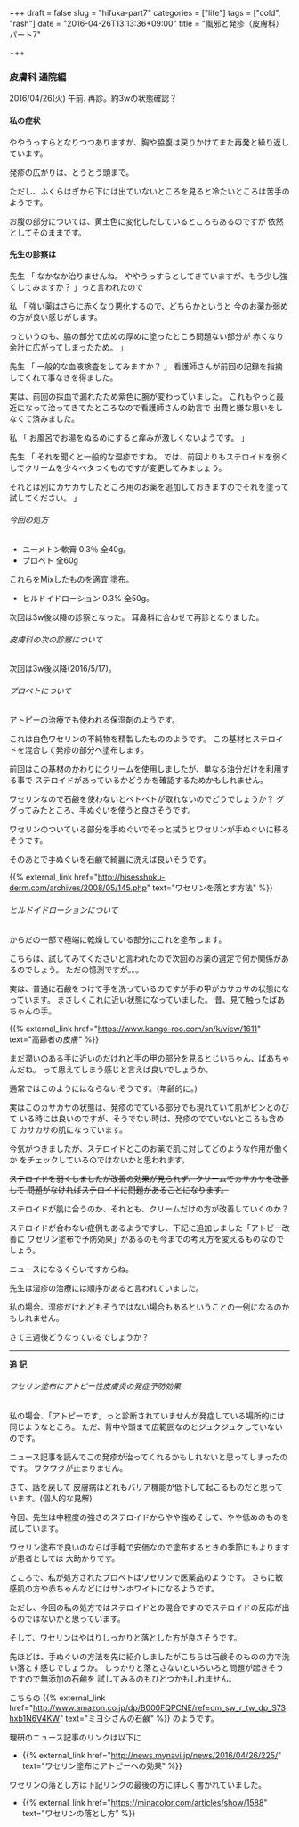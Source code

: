 +++
draft = false
slug = "hifuka-part7"
categories = ["life"]
tags = ["cold", "rash"]
date = "2016-04-26T13:13:36+09:00"
title = "風邪と発疹（皮膚科）パート7"

+++

### 皮膚科 通院編

2016/04/26(火) 午前.
再診。約3wの状態確認？

<!--more-->

#### 私の症状

ややうっすらとなりつつありますが、胸や脇腹は戻りかけてまた再発と繰り返しています。

発疹の広がりは、とうとう頭まで。

ただし、ふくらはぎから下には出ていないところを見ると冷たいところは苦手のようです。

お腹の部分については、黄土色に変化しだしているところもあるのですが
依然としてそのままです。

#### 先生の診察は
先生
「
なかなか治りませんね。
ややうっすらとしてきていますが、もう少し強くしてみますか？
」っと言われたので

私
「
強い薬はさらに赤くなり悪化するので、どちらかというと
今のお薬か弱めの方が良い感じがします。

っというのも、脇の部分で広めの厚めに塗ったところ問題ない部分が
赤くなり余計に広がってしまったため。
」

先生
「
一般的な血液検査をしてみますか？
」
看護師さんが前回の記録を指摘してくれて事なきを得ました。

実は、前回の採血で漏れたため紫色に腕が変わっていました。
これもやっと最近になって治ってきてたところなので看護師さんの助言で
出費と嫌な思いをしなくて済みました。

私
「
お風呂でお湯をぬるめにすると痒みが激しくないようです。
」

先生
「
それを聞くと一般的な湿疹ですね。
では、前回よりもステロイドを弱くしてクリームを少々ベタつくものですが変更してみましょう。

それとは別にカサカサしたところ用のお薬を追加しておきますのでそれを塗って試してください。
」

###### 今回の処方

+ ユーメトン軟膏 0.3％ 全40g。
+ プロペト 全60g

これらをMixしたものを適宜 塗布。

+ ヒルドイドローション 0.3% 全50g。

次回は3w後以降の診察となった。
耳鼻科に合わせて再診となりました。

###### 皮膚科の次の診察について

次回は3w後以降(2016/5/17)。

###### プロペトについて
アトピーの治療でも使われる保湿剤のようです。

これは白色ワセリンの不純物を精製したもののようです。
この基材とステロイドを混合して発疹の部分へ塗布します。

前回はこの基材のかわりにクリームを使用しましたが、単なる油分だけを利用する事で
ステロイドがあっているかどうかを確認するためかもしれません。

ワセリンなので石鹸を使わないとベトベトが取れないのでどうでしょうか？
ググってみたところ、手ぬぐいを使うと良さそうです。

ワセリンのついている部分を手ぬぐいでそっと拭うとワセリンが手ぬぐいに移るそうです。

そのあとで手ぬぐいを石鹸で綺麗に洗えば良いそうです。

{{% external_link href="http://hisesshoku-derm.com/archives/2008/05/145.php" text="ワセリンを落とす方法" %}}

###### ヒルドイドローションについて

からだの一部で極端に乾燥している部分にこれを塗布します。

こちらは、試してみてくださいと言われたので次回のお薬の選定で何か関係があるのでしょう。
ただの憶測ですが。。。

実は、普通に石鹸をつけて手を洗っているのですが手の甲がカサカサの状態になっています。
まさしくこれに近い状態になっていました。
昔、見て触ったばあちゃんの手。

{{% external_link href="https://www.kango-roo.com/sn/k/view/1611" text="高齢者の皮膚" %}}

まだ潤いのある手に近いのだけれど手の甲の部分を見るとじいちゃん、ばあちゃんだね。
って思えてしまう感じと言えば良いでしょうか。

通常ではこのようにはならないそうです。(年齢的に。)

実はこのカサカサの状態は、発疹のでている部分でも現れていて肌がピンとのびて
いる時には良いのですが、そうでない時は、発疹のでていないところも含めて
カサカサの肌になっています。

今気がつきましたが、ステロイドとこのお薬で肌に対してどのような作用が働くか
をチェックしているのではないかと思われます。

~~ステロイドを弱くしましたが改善の効果が見られず、クリームでカサカサを改善して
問題がなければステロイドに問題があることになります。~~

ステロイドが肌に合うのか、それとも、クリームだけの方が改善していくのか？

ステロイドが合わない症例もあるようですし、下記に追加しました「アトピー改善に
ワセリン塗布で予防効果」があるのも今までの考え方を変えるものなのでしょう。

ニュースになるくらいですからね。

先生は湿疹の治療には順序があると言われていました。

私の場合、湿疹だけれどもそうではない場合もあるということの一例になるのかもしれません。

さて三週後どうなっているでしょうか？

---
**追 記**

###### ワセリン塗布にアトピー性皮膚炎の発症予防効果

私の場合、「アトピーです」っと診断されていませんが発症している場所的には
同じようなところ。
ただ、背中や頭まで広範囲なのとジュクジュクしていないのです。

ニュース記事を読んでこの発疹が治ってくれるかもしれないと思ってしまったのです。
ワクワクが止まりません。

さて、話を戻して
皮膚病はどれもバリア機能が低下して起こるものだと思っています。(個人的な見解)

今回、先生は中程度の強さのステロイドからやや強めそして、やや低めのものを試しています。

ワセリン塗布で良いのならば手軽で安価なので塗布するときの季節にもよりますが患者としては
大助かりです。

ところで、私が処方されたプロペトはワセリンで医薬品のようです。
さらに敏感肌の方や赤ちゃんなどにはサンホワイトになるようです。

ただし、今回の私の処方ではステロイドとの混合ですのでステロイドの反応が出るのではないかと思っています。

そして、ワセリンはやはりしっかりと落とした方が良さそうです。

先ほどは、手ぬぐいの方法を先に紹介しましたがこちらは石鹸そのものの力で洗い落とす感じでしょうか。
しっかりと落とさないといろいろと問題が起きそうですので無添加の石鹸を
試してみるのもひとつかもしれません。

こちらの
{{% external_link href="http://www.amazon.co.jp/dp/B000FQPCNE/ref=cm_sw_r_tw_dp_S73hxb1N6V4KW" text="ミヨシさんの石鹸" %}}
のようです。

理研のニュース記事のリンクは以下に

+ {{% external_link href="http://news.mynavi.jp/news/2016/04/26/225/" text="ワセリン塗布にアトピーへの効果" %}}

ワセリンの落とし方は下記リンクの最後の方に詳しく書かれていました。

+ {{% external_link href="https://minacolor.com/articles/show/1588" text="ワセリンの落とし方" %}}
